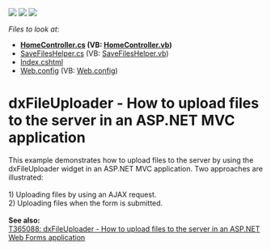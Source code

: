 <!-- default badges list -->
![](https://img.shields.io/endpoint?url=https://codecentral.devexpress.com/api/v1/VersionRange/128584324/15.2.7%2B)
[![](https://img.shields.io/badge/Open_in_DevExpress_Support_Center-FF7200?style=flat-square&logo=DevExpress&logoColor=white)](https://supportcenter.devexpress.com/ticket/details/T365089)
[![](https://img.shields.io/badge/📖_How_to_use_DevExpress_Examples-e9f6fc?style=flat-square)](https://docs.devexpress.com/GeneralInformation/403183)
<!-- default badges end -->
<!-- default file list -->
*Files to look at*:

* **[HomeController.cs](./CS/Upload/Controllers/HomeController.cs) (VB: [HomeController.vb](./VB/Upload/Controllers/HomeController.vb))**
* [SaveFilesHelper.cs](./CS/Upload/Helpers/SaveFilesHelper.cs) (VB: [SaveFilesHelper.vb](./VB/Upload/Helpers/SaveFilesHelper.vb))
* [Index.cshtml](./CS/Upload/Views/Home/Index.cshtml)
* [Web.config](./CS/Upload/Web.config) (VB: [Web.config](./VB/Upload/Web.config))
<!-- default file list end -->
# dxFileUploader - How to upload files to the server in an ASP.NET MVC application


<p>This example demonstrates how to upload files to the server by using the dxFileUploader widget in an ASP.NET MVC application. Two approaches are illustrated:<br><br>1) Uploading files by using an AJAX request.<br>2) Uploading files when the form is submitted.<br><br><strong>See also:</strong><br><a href="https://www.devexpress.com/Support/Center/p/T365088">T365088: dxFileUploader - How to upload files to the server in an ASP.NET Web Forms application</a></p>

<br/>



